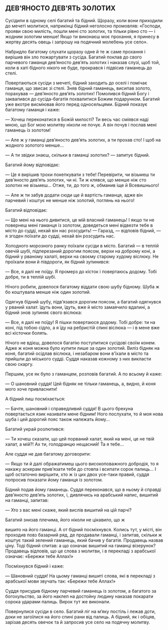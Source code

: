 ## ДЕВ’ЯНОСТО ДЕВ’ЯТЬ ЗОЛОТИХ

Сусідили в одному селі багатий та бідний. Щоразу, коли вони приходили до мечеті молитися, наприкінці бідний неголосно промовляв: «Господи, прояви свою милість, пошли мені сто золотих, та тільки рівно сто — і жодним золотим менше! Якщо ти виконаєш моє прохання, я принесу в жертву десять овець і запрошу на подячний молебень усе село».

Набридло багатому слухати щоразу одне й те ж саме прохання і вирішив він зло пожартувати з сусіда. Багатий поклав до свого парчевого гаманця дев’яносто дев’ять золотих і наказав слузі, щоб той, коли в хаті бідного нікого не буде, прокрався і підвісив гаманець до стелі.

Повертаються сусіди з мечеті, бідний заходить до оселі і помічає гаманця, що звисає зі стелі. Зняв бідний гаманець, висипав золото, порахував — дев’яносто дев’ять золотих! Помолився бідний Богу і заквапився до сусіда-багатія похвалитися Божим подарунком. Багатий уже вкотре висміював його перед односельцями. Бідний показує багатому гаманця і каже:

— Хочеш переконатися в Божій милості? Ти весь час сміявся наді мною, що Бог мою молитву ніколи не почує. А він почув і послав мені гаманець із золотом!

— Але ж у гаманці дев’яносто дев’ять золотих, а ти прохав сто! І щоб на жодного золотого менше...

— А ти звідки знаєш, скільки в гаманці золотих? — запитує бідний.

Багатий йому відповідає:

— Це я вирішив трохи покепкувати з тебе! Перевірити, чи візьмеш ти дев’яносто дев’ять золотих, чи ні. Ти ж клявся, що менше ніж сто золотих не візьмеш... Отже, ти, до того ж, обманив іще й Всевишнього!

— Але ж ти забув додати сюди ще й вартість гаманця, адже він парчевий і коштує не менше ніж золотий, поглянь на нього!

Багатий відповідає:

— Що мені на нього дивитися, це мій власний гаманець! І якщо ти не повернеш мені гаманця із золотом, доведеться мені відвезти тебе в місто до судді, нехай він нас розсудить! — Гаразд, — відповів бідний, — я згоден поїхати до судді, нехай він розсудить нас.

Холодного морозного ранку поїхали сусіди в місто. Багатий — в теплій овечій шубі, підперезаний дорогим поясом, верхи на доброму коні, а бідний у рваному халаті, верхи на своєму старому худому віслюку. Не проїхали вони й півдороги, як бідний зупинився:

— Все, я далі не поїду. Я промерз до кісток і повертаюсь додому. Тобі добре, ти в теплій шубі.

Нічого робити, довелося багатому віддати свою шубу бідному. Шуба ж бо коштувала менше ніж один золотий.

Одягнув бідний шубу, підв’язався дорогим поясом, а багатий одягнувся у рваний халат. їдуть вони, їдуть, вже й місто замаячило вдалині, а бідний знов зупиняє свого віслюка:

— Все, я далі не поїду! Я пішки повертаюся додому. Тобі добре: ти на коні, під тобою сідло, а я їду на ребристій спині віслюка — і в мене вже всі кісточки болять.

Нічого не вдієш, довелося багатію поступитися сусідові своїм конем. Адже ж коня можна було купити лише за один золотий. Виліз бідняк на коня, багатий осідлав віслюка, і незабаром вони в’їхали в місто та прийшли до міського судді. Суддя наказав кожному з них викласти свою скаргу.

Першим, усе як було з гаманцем, розповів багатий. А по всьому й каже:

— О шановний суддя! Цей бідняк не тільки гаманець, а, видно, й коня мого хоче привласнити!

А бідний лиш посміхається:

— Бачте, шановний і справедливий суддя! В цього брехуна повертається язик називати мене бідним! Ного послухати, то й моя нова шуба і цей дорогий пояс також належать йому...

Багатий украй розлютився:

— Ти хочеш сказати, що цей порваний халат, який на мені, це не твій халат, а мій?! Ах ти, голодранцю нещасний! Та я тебе...

Але суддя не дав багатому договорити:

— Якщо ти й далі ображатимеш цього високоповажного добродія, то я накажу аскерам прив’язати тебе до стовпа і всипати сорок палиць... І щоб остаточно вирішити, хто ж із цих двох усе-таки правий, суддя попросив показати йому гаманця із золотом.

Бідний подав йому гаманець. Суддя переконався, що в ньому й справді дев’яносто дев’ять золотих, і, дивлячись на арабський напис, вишитий на гаманці, запитав:

— Хто з вас мені скаже, який вислів вишитий на цій парчі?

Багатий знизав плечима, його ніколи не цікавило, що ж

вишито на його гаманці. А от бідний посміхнувся. Колись тут, у місті, він проходив повз базарний ряд, де продавали гаманці, і запитав, скільки ж коштує такий зелений гаманець, який бачив у багатія. Продавець назвав ціну. Тоді бідний спитав: а що означає вишитий на гаманці візерунок? Продавець відповів, що це слова з молитви, і в перекладі з арабської означає: «Бережи тебе Аллах!»

Посміхнувся бідний і каже:

— Шановний суддя! На цьому гаманці вишиті слова, які в перекладі з арабської мови звучать так: «Бережи тебе Аллах!»

Суддя присудив бідному парчевий гаманець із золотом, а багатого за богохульство, за його наклеп на достойну людину наказав покарати сорока ударами палиць. Вирок тут же виконали.

Повернулися сусіди в село. Багатий ліг на м’яку постіль і лежав доти, доки не загоїлися на його спині рани від палиць. А бідний, як і обіцяв, зарізав десять овечок та й запросив усе село на подячну молитву.
